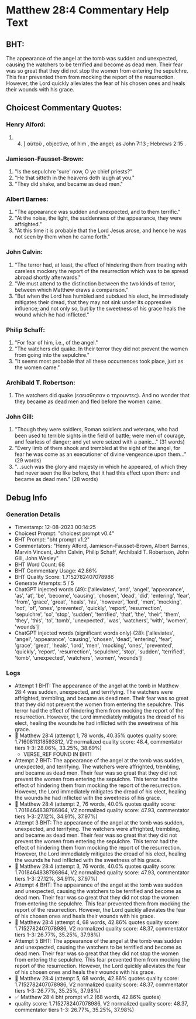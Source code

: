 # Matthew 28:4 Commentary Help Text

## BHT:
The appearance of the angel at the tomb was sudden and unexpected, causing the watchers to be terrified and become as dead men. Their fear was so great that they did not stop the women from entering the sepulchre. This fear prevented them from mocking the report of the resurrection. However, the Lord quickly alleviates the fear of his chosen ones and heals their wounds with his grace.

## Choicest Commentary Quotes:
### Henry Alford:
1.  4. ] αὐτοῦ , objective, of him , the angel; as John 7:13 ; Hebrews 2:15 .


### Jamieson-Fausset-Brown:
1. "Is the sepulchre 'sure' now, O ye chief priests?"
2. "He that sitteth in the heavens doth laugh at you."
3. "They did shake, and became as dead men."

### Albert Barnes:
1. "The appearance was sudden and unexpected, and to them terrific."
2. "At the noise, the light, the suddenness of the appearance, they were affrighted."
3. "At this time it is probable that the Lord Jesus arose, and hence he was not seen by them when he came forth."

### John Calvin:
1. "The terror had, at least, the effect of hindering them from treating with careless mockery the report of the resurrection which was to be spread abroad shortly afterwards."
2. "We must attend to the distinction between the two kinds of terror, between which Matthew draws a comparison."
3. "But when the Lord has humbled and subdued his elect, he immediately mitigates their dread, that they may not sink under its oppressive influence; and not only so, but by the sweetness of his grace heals the wound which he had inflicted."

### Philip Schaff:
1. "For fear of him, i.e., of the angel."
2. "The watchers did quake. In their terror they did not prevent the women from going into the sepulchre."
3. "It seems most probable that all these occurrences took place, just as the women came."

### Archibald T. Robertson:
1.  The watchers did quake (εσεισθησαν ο τηρουντες). And no wonder that they became as dead men and fled before the women came. 


### John Gill:
1. "Though they were soldiers, Roman soldiers and veterans, who had been used to terrible sights in the field of battle; were men of courage, and fearless of danger; and yet were seized with a panic..." (31 words)
2. "Every limb of them shook and trembled at the sight of the angel, for fear he was come as an executioner of divine vengeance upon them..." (29 words)
3. "...such was the glory and majesty in which he appeared, of which they had never seen the like before, that it had this effect upon them: and became as dead men." (28 words)


## Debug Info
### Generation Details
- Timestamp: 12-08-2023 00:14:25
- Choicest Prompt: "choicest prompt v0.4"
- BHT Prompt: "bht prompt v1.2"
- Commentators: "Henry Alford, Jamieson-Fausset-Brown, Albert Barnes, Marvin Vincent, John Calvin, Philip Schaff, Archibald T. Robertson, John Gill, John Wesley"
- BHT Word Count: 68
- BHT Commentary Usage: 42.86%
- BHT Quality Score: 1.7152782407078986
- Generate Attempts: 5 / 5
- ChatGPT injected words (49):
	['alleviates', 'and', 'angel', 'appearance', 'as', 'at', 'be', 'become', 'causing', 'chosen', 'dead', 'did', 'entering', 'fear', 'from', 'grace', 'great', 'heals', 'his', 'however', 'lord', 'men', 'mocking', 'not', 'of', 'ones', 'prevented', 'quickly', 'report', 'resurrection', 'sepulchre', 'so', 'stop', 'sudden', 'terrified', 'that', 'the', 'their', 'them', 'they', 'this', 'to', 'tomb', 'unexpected', 'was', 'watchers', 'with', 'women', 'wounds']
- ChatGPT injected words (significant words only) (28):
	['alleviates', 'angel', 'appearance', 'causing', 'chosen', 'dead', 'entering', 'fear', 'grace', 'great', 'heals', 'lord', 'men', 'mocking', 'ones', 'prevented', 'quickly', 'report', 'resurrection', 'sepulchre', 'stop', 'sudden', 'terrified', 'tomb', 'unexpected', 'watchers', 'women', 'wounds']

### Logs
- Attempt 1 BHT: The appearance of the angel at the tomb in Matthew 28:4 was sudden, unexpected, and terrifying. The watchers were affrighted, trembling, and became as dead men. Their fear was so great that they did not prevent the women from entering the sepulchre. This terror had the effect of hindering them from mocking the report of the resurrection. However, the Lord immediately mitigates the dread of his elect, healing the wounds he had inflicted with the sweetness of his grace.
- 🔄 Matthew 28:4 (attempt 1, 78 words, 40.35% quotes quality score: 1.7160811318593812, V2 normalized quality score: 48.4, commentator tiers 1-3: 28.06%, 33.25%, 38.69%) 
	- VERSE_REF FOUND IN BHT!
- Attempt 2 BHT: The appearance of the angel at the tomb was sudden, unexpected, and terrifying. The watchers were affrighted, trembling, and became as dead men. Their fear was so great that they did not prevent the women from entering the sepulchre. This terror had the effect of hindering them from mocking the report of the resurrection. However, the Lord immediately mitigates the dread of his elect, healing the wounds he had inflicted with the sweetness of his grace.
- 🔄 Matthew 28:4 (attempt 2, 76 words, 40.0% quotes quality score: 1.7018464838786864, V2 normalized quality score: 47.93, commentator tiers 1-3: 27.12%, 34.91%, 37.97%)
- Attempt 3 BHT: The appearance of the angel at the tomb was sudden, unexpected, and terrifying. The watchers were affrighted, trembling, and became as dead men. Their fear was so great that they did not prevent the women from entering the sepulchre. This terror had the effect of hindering them from mocking the report of the resurrection. However, the Lord immediately mitigates the dread of his elect, healing the wounds he had inflicted with the sweetness of his grace.
- 🔄 Matthew 28:4 (attempt 3, 76 words, 40.0% quotes quality score: 1.7018464838786864, V2 normalized quality score: 47.93, commentator tiers 1-3: 27.12%, 34.91%, 37.97%)
- Attempt 4 BHT: The appearance of the angel at the tomb was sudden and unexpected, causing the watchers to be terrified and become as dead men. Their fear was so great that they did not stop the women from entering the sepulchre. This fear prevented them from mocking the report of the resurrection. However, the Lord quickly alleviates the fear of his chosen ones and heals their wounds with his grace.
- 🔄 Matthew 28:4 (attempt 4, 68 words, 42.86% quotes quality score: 1.7152782407078986, V2 normalized quality score: 48.37, commentator tiers 1-3: 26.77%, 35.25%, 37.98%)
- Attempt 5 BHT: The appearance of the angel at the tomb was sudden and unexpected, causing the watchers to be terrified and become as dead men. Their fear was so great that they did not stop the women from entering the sepulchre. This fear prevented them from mocking the report of the resurrection. However, the Lord quickly alleviates the fear of his chosen ones and heals their wounds with his grace.
- 🔄 Matthew 28:4 (attempt 5, 68 words, 42.86% quotes quality score: 1.7152782407078986, V2 normalized quality score: 48.37, commentator tiers 1-3: 26.77%, 35.25%, 37.98%)
- ✅ Matthew 28:4 bht prompt v1.2 (68 words, 42.86% quotes)
- quality score: 1.7152782407078986, V2 normalized quality score: 48.37, commentator tiers 1-3: 26.77%, 35.25%, 37.98%)